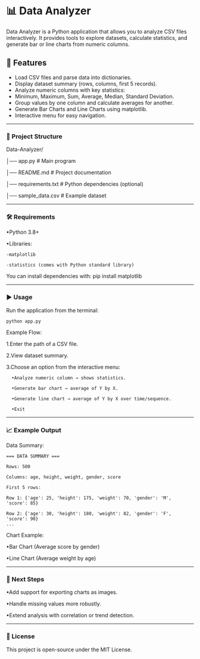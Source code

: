 # 📊 Data Analyzer #

Data Analyzer is a Python application that allows you to analyze CSV files interactively.
It provides tools to explore datasets, calculate statistics, and generate bar or line charts from numeric columns.

## 🚀 Features ##

- Load CSV files and parse data into dictionaries.
- Display dataset summary (rows, columns, first 5 records).
- Analyze numeric columns with key statistics:
- Minimum, Maximum, Sum, Average, Median, Standard Deviation.
- Group values by one column and calculate averages for another.
- Generate Bar Charts and Line Charts using matplotlib.
- Interactive menu for easy navigation.

_____________________________________________________________________________________________________________________________________________________________________________________

### 📂 Project Structure ###
Data-Analyzer/

│── app.py                # Main program

│── README.md             # Project documentation

│── requirements.txt      # Python dependencies (optional)

│── sample_data.csv       # Example dataset

_____________________________________________________________________________________________________________________________________________________________________________________
### 🛠️ Requirements ###

•Python 3.8+

•Libraries:

    -matplotlib
  
    -statistics (comes with Python standard library)

You can install dependencies with:
pip install matplotlib
_____________________________________________________________________________________________________________________________________________________________________________________
### ▶️ Usage ###

Run the application from the terminal:

    python app.py

Example Flow:

1.Enter the path of a CSV file.

2.View dataset summary.

3.Choose an option from the interactive menu:

      •Analyze numeric column → shows statistics.
      
      •Generate bar chart → average of Y by X.
      
      •Generate line chart → average of Y by X over time/sequence.
      
      •Exit
_____________________________________________________________________________________________________________________________________________________________________________________
### 📈 Example Output ###
Data Summary:

    === DATA SUMMARY ===
    
    Rows: 500
    
    Columns: age, height, weight, gender, score
    
    First 5 rows:
    
    Row 1: {'age': 25, 'height': 175, 'weight': 70, 'gender': 'M', 'score': 85}
    
    Row 2: {'age': 30, 'height': 180, 'weight': 82, 'gender': 'F', 'score': 90}
    ...

Chart Example:

•Bar Chart (Average score by gender)

•Line Chart (Average weight by age)
_____________________________________________________________________________________________________________________________________________________________________________________
### 📌 Next Steps ###

•Add support for exporting charts as images.

•Handle missing values more robustly.

•Extend analysis with correlation or trend detection.

_____________________________________________________________________________________________________________________________________________________________________________________
### 📜 License ###

This project is open-source under the MIT License.
